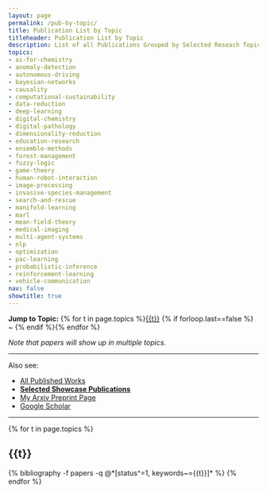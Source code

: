 ```yaml
---
layout: page
permalink: /pub-by-topic/
title: Publication List by Topic
titleheader: Publication List by Topic
description: List of all Publications Grouped by Selected Reseach Topic
topics: 
- ai-for-chemistry
- anomaly-detection
- autonomous-driving
- bayesian-networks
- causality
- computational-sustainability
- data-reduction
- deep-learning
- digital-chemistry
- digital-pathology
- dimensionality-reduction
- education-research
- ensemble-methods
- forest-management
- fuzzy-logic
- game-theory
- human-robot-interaction
- image-processing
- invasive-species-management
- search-and-rescue
- manifold-learning
- marl
- mean-field-theory
- medical-imaging
- multi-agent-systems
- nlp
- optimization
- pac-learning
- probabilistic-inference
- reinforcement-learning
- vehicle-communication
nav: false
showtitle: true
---
```



<b>Jump to Topic:</b> {% for t in page.topics %}<a href="#{{t}}">{{t}}</a> {% if forloop.last==false %} ~ {% endif %}{% endfor %}

*Note that papers will show up in multiple topics.*

<hr/>

Also see:
- [All Published Works](/publications)
- **[Selected Showcase Publications](/showcase)**
- [My Arxiv Preprint Page](https://arxiv.org/search/cs?searchtype=author&query=Crowley%2C+M)
- [Google Scholar](https://scholar.google.ca/citations?user=eL_y80EAAAAJ)

<hr/>

<div class="publications">
{% for t in page.topics %}
  <h2><a name="{{t}}">{{t}}</a></h2>
  {% bibliography -f papers -q @*[status^=1, keywords~={{t}}]* %}
{% endfor %}


</div>
